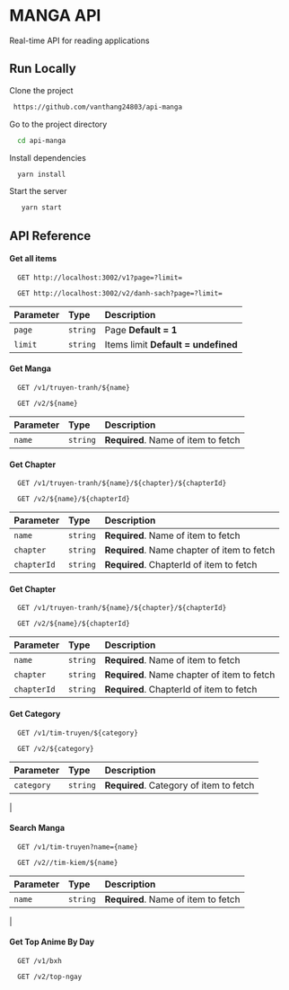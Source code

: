 
# MANGA API

Real-time API for reading applications

## Run Locally

Clone the project

```bash
 https://github.com/vanthang24803/api-manga
```

Go to the project directory

```bash
  cd api-manga 
```

Install dependencies

```bash
  yarn install
```

Start the server

```bash
   yarn start
```


## API Reference


#### Get all items

```http
  GET http://localhost:3002/v1?page=?limit=
```

```http
  GET http://localhost:3002/v2/danh-sach?page=?limit=
```

| Parameter | Type     | Description                |
| :-------- | :------- | :------------------------- |
| `page` | `string` | Page **Default = 1** |
| `limit` | `string` | Items limit **Default = undefined** |

#### Get Manga

```http
  GET /v1/truyen-tranh/${name}
```
```http
  GET /v2/${name}
```

| Parameter | Type     | Description                       |
| :-------- | :------- | :-------------------------------- |
| `name`      | `string` | **Required**. Name of item to fetch |

#### Get Chapter

```http
  GET /v1/truyen-tranh/${name}/${chapter}/${chapterId}
```
```http
  GET /v2/${name}/${chapterId}
```

| Parameter | Type     | Description                       |
| :-------- | :------- | :-------------------------------- |
| `name`      | `string` | **Required**. Name of item to fetch |
| `chapter`      | `string` | **Required**. Name chapter of item to fetch |
| `chapterId`      | `string` | **Required**. ChapterId of item to fetch |

#### Get Chapter

```http
  GET /v1/truyen-tranh/${name}/${chapter}/${chapterId}
```
```http
  GET /v2/${name}/${chapterId}
```

| Parameter | Type     | Description                       |
| :-------- | :------- | :-------------------------------- |
| `name`      | `string` | **Required**. Name of item to fetch |
| `chapter`      | `string` | **Required**. Name chapter of item to fetch |
| `chapterId`      | `string` | **Required**. ChapterId of item to fetch |

#### Get Category

```http
  GET /v1/tim-truyen/${category}
```
```http
  GET /v2/${category}
```

| Parameter | Type     | Description                       |
| :-------- | :------- | :-------------------------------- |
| `category`      | `string` | **Required**. Category of item to fetch |
|

#### Search Manga

```http
  GET /v1/tim-truyen?name={name}
```
```http
  GET /v2//tim-kiem/${name}
```

| Parameter | Type     | Description                       |
| :-------- | :------- | :-------------------------------- |
| `name`      | `string` | **Required**. Name of item to fetch |
|

#### Get Top Anime By Day

```http
  GET /v1/bxh
```
```http
  GET /v2/top-ngay
```




